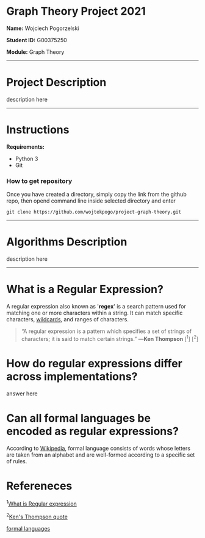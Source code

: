 # Graph Theory Project 2021
**Name:** Wojciech Pogorzelski 

**Student ID:** G00375250

**Module:** Graph Theory
___

# Project Description
description here


---

# Instructions
**Requirements:**
* Python 3
* Git

### How to get repository
Once you have created a directory, simply copy the link from the github repo, then opend command line inside selected directory and enter

```git clone https://github.com/wojtekpogo/project-graph-theory.git```

---
# Algorithms Description

description here

---

# What is a Regular Expression?

A regular expression also known as '**regex**' is a search pattern used for matching one or more characters within a string. It can match specific characters, [wildcards](https://en.wikipedia.org/wiki/Wildcard_character#:~:text=In%20regular%20expressions%2C%20the%20period,which%20matches%20any%20single%20character.&text=*%20it%20will%20match%20any%20number,known%20as%20the%20Kleene%20star.), and ranges of characters. 
> “A regular expression is a pattern which specifies a set of strings of characters; it is said to match certain strings.” —**Ken Thompson** [<sup>1</sup>] [<sup>2</sup>]

# How do regular expressions differ across implementations?

answer here

# Can all formal languages be encoded as regular expressions?

According to [Wikipedia](https://en.wikipedia.org/wiki/Formal_language), formal language consists of words whose letters are taken from an alphabet and are well-formed according to a specific set of rules.

# Refereneces

<sup>1</sup>[What is Regular expression](https://bit.ly/3v3RTp2)

<sup>2</sup>[Ken's Thompson quote](https://www.oreilly.com/library/view/introducing-regular-expressions/9781449338879/ch01.html)

[formal languages](https://dzone.com/articles/back-basics-regular)

  



